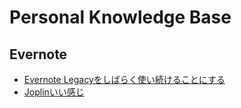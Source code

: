 # Personal Knowledge Base

## Evernote

- [Evernote Legacyをしばらく使い続けることにする](https://blog.mrmt.net/entry/2020/12/16/000000)
- [Joplinいい感じ](https://blog.mrmt.net/entry/2022/01/04/190121)

